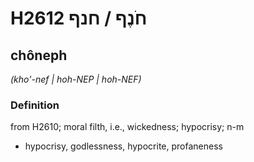 # H2612 חֹנֶף / חנף

## chôneph

_(kho'-nef | hoh-NEP | hoh-NEF)_

### Definition

from H2610; moral filth, i.e., wickedness; hypocrisy; n-m

- hypocrisy, godlessness, hypocrite, profaneness
